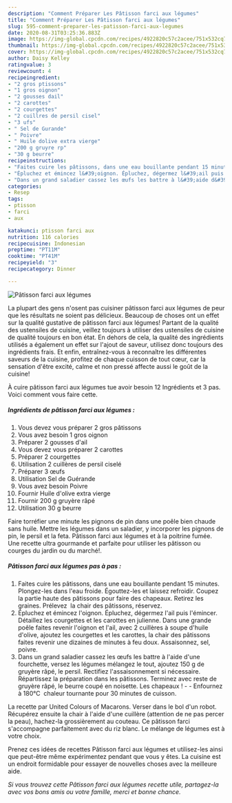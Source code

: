 ```yaml
---
description: "Comment Préparer Les Pâtisson farci aux légumes"
title: "Comment Préparer Les Pâtisson farci aux légumes"
slug: 595-comment-preparer-les-patisson-farci-aux-legumes
date: 2020-08-31T03:25:36.883Z
image: https://img-global.cpcdn.com/recipes/4922820c57c2acee/751x532cq70/patisson-farci-aux-legumes-photo-principale-de-la-recette.jpg
thumbnail: https://img-global.cpcdn.com/recipes/4922820c57c2acee/751x532cq70/patisson-farci-aux-legumes-photo-principale-de-la-recette.jpg
cover: https://img-global.cpcdn.com/recipes/4922820c57c2acee/751x532cq70/patisson-farci-aux-legumes-photo-principale-de-la-recette.jpg
author: Daisy Kelley
ratingvalue: 3
reviewcount: 4
recipeingredient:
- "2 gros ptissons"
- "1 gros oignon"
- "2 gousses dail"
- "2 carottes"
- "2 courgettes"
- "2 cuillres de persil cisel"
- "3 ufs"
- " Sel de Gurande"
- " Poivre"
- " Huile dolive extra vierge"
- "200 g gruyre rp"
- "30 g beurre"
recipeinstructions:
- "Faites cuire les pâtissons, dans une eau bouillante pendant 15 minutes. Plongez-les dans l&#39;eau froide. Égouttez-les et laissez refroidir. Coupez  la partie haute des pâtissons pour faire des chapeaux. Retirez les graines. Prélevez  la chair des pâtissons, réservez."
- "Épluchez et émincez l&#39;oignon. Épluchez, dégermez l&#39;ail puis l&#39;émincer. Détaillez les courgettes et les carottes en julienne. Dans une grande poêle faites revenir l&#39;oignon et l&#39;ail, avec 2 cuillères à soupe d&#39;huile d&#39;olive, ajoutez les courgettes et les carottes, la chair des pâtissons faites revenir une dizaines de minutes à feu doux. Assaisonnez, sel, poivre."
- "Dans un grand saladier cassez les œufs les battre à l&#39;aide d&#39;une fourchette, versez les légumes mélangez le tout, ajoutez 150 g de gruyère râpé, le persil. Rectifiez l&#39;assaisonnement si nécessaire. Répartissez la préparation dans les pâtissons. Terminez avec reste de gruyère râpé, le beurre coupé en noisette. Les chapeaux !  Enfournez à 180°C  chaleur tournante pour 30 minutes de cuisson."
categories:
- Resep
tags:
- ptisson
- farci
- aux

katakunci: ptisson farci aux 
nutrition: 116 calories
recipecuisine: Indonesian
preptime: "PT11M"
cooktime: "PT41M"
recipeyield: "3"
recipecategory: Dinner

---
```



![Pâtisson farci aux légumes](https://img-global.cpcdn.com/recipes/4922820c57c2acee/751x532cq70/patisson-farci-aux-legumes-photo-principale-de-la-recette.jpg)

La plupart des gens n'osent pas cuisiner pâtisson farci aux légumes de peur que les résultats ne soient pas délicieux. Beaucoup de choses ont un effet sur la qualité gustative de pâtisson farci aux légumes! Partant de la qualité des ustensiles de cuisine, veillez toujours à utiliser des ustensiles de cuisine de qualité toujours en bon état. En dehors de cela, la qualité des ingrédients utilisés a également un effet sur l'ajout de saveur, utilisez donc toujours des ingrédients frais. Et enfin, entraînez-vous à reconnaître les différentes saveurs de la cuisine, profitez de chaque cuisson de tout cœur, car la sensation d'être excité, calme et non pressé affecte aussi le goût de la cuisine!

<!--inarticleads1-->

À cuire pâtisson farci aux légumes tue avoir besoin 12 Ingrédients et 3 pas. Voici comment vous faire cette.

##### Ingrédients de pâtisson farci aux légumes :

1. Vous devez vous préparer 2 gros pâtissons
1. Vous avez besoin 1 gros oignon
1. Préparer 2 gousses d&#39;ail
1. Vous devez vous préparer 2 carottes
1. Préparer 2 courgettes
1. Utilisation 2 cuillères de persil ciselé
1. Préparer 3 œufs
1. Utilisation  Sel de Guérande
1. Vous avez besoin  Poivre
1. Fournir  Huile d&#39;olive extra vierge
1. Fournir 200 g gruyère râpé
1. Utilisation 30 g beurre


Faire torréfier une minute les pignons de pin dans une poêle bien chaude sans huile. Mettre les légumes dans un saladier, y incorporer les pignons de pin, le persil et la feta. Pâtisson farci aux légumes et à la poitrine fumée. Une recette ultra gourmande et parfaite pour utiliser les pâtisson ou courges du jardin ou du marché!. 

<!--inarticleads2-->

##### Pâtisson farci aux légumes pas à pas :

1. Faites cuire les pâtissons, dans une eau bouillante pendant 15 minutes. Plongez-les dans l&#39;eau froide. Égouttez-les et laissez refroidir. Coupez  la partie haute des pâtissons pour faire des chapeaux. Retirez les graines. Prélevez  la chair des pâtissons, réservez.
1. Épluchez et émincez l&#39;oignon. Épluchez, dégermez l&#39;ail puis l&#39;émincer. Détaillez les courgettes et les carottes en julienne. Dans une grande poêle faites revenir l&#39;oignon et l&#39;ail, avec 2 cuillères à soupe d&#39;huile d&#39;olive, ajoutez les courgettes et les carottes, la chair des pâtissons faites revenir une dizaines de minutes à feu doux. Assaisonnez, sel, poivre.
1. Dans un grand saladier cassez les œufs les battre à l&#39;aide d&#39;une fourchette, versez les légumes mélangez le tout, ajoutez 150 g de gruyère râpé, le persil. Rectifiez l&#39;assaisonnement si nécessaire. Répartissez la préparation dans les pâtissons. Terminez avec reste de gruyère râpé, le beurre coupé en noisette. Les chapeaux ! -  - Enfournez à 180°C  chaleur tournante pour 30 minutes de cuisson.


La recette par United Colours of Macarons. Verser dans le bol d&#39;un robot. Récupérez ensuite la chair à l&#39;aide d&#39;une cuillère (attention de ne pas percer la peau), hachez-la grossièrement au couteau. Ce pâtisson farci s&#39;accompagne parfaitement avec du riz blanc. Le mélange de légumes est à votre choix. 

<!--inarticleads1-->

<p>
Prenez ces idées de recettes Pâtisson farci aux légumes et utilisez-les ainsi que peut-être même expérimentez pendant que vous y êtes. La cuisine est un endroit formidable pour essayer de nouvelles choses avec la meilleure aide.
</p>

<p>
<i>Si vous trouvez cette Pâtisson farci aux légumes recette utile, partagez-la avec vos bons amis ou votre famille, merci et bonne chance.</i>
</p>
